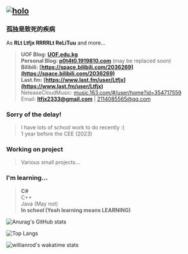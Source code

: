[![holo](https://ltfjx.github.io/Ltfjx/assets/FrontPic_80711649.jpg "pixiv_id=80711649")](https://www.pixiv.net/artworks/80711649)
----
### 孤独是致死的疾病  
  
As **RLt Ltfjx RRRRLt ReLiTuu** and more...
> **UOF Blog: [UOF.edu.kg](https://UOF.edu.kg)**  
**Personal Blog: [p0t4t0.1919810.com](https://p0t4t0.1919810.com)** (may be replaced soon)  
**Bilibili: [https://space.bilibili.com/2036269](https://space.bilibili.com/2036269)**  
**Last.fm: [https://www.last.fm/user/Ltfjx](https://www.last.fm/user/Ltfjx)**  
NeteaseCloudMusic: [music.163.com/#/user/home?id=354717559](https://music.163.com/#/user/home?id=354717559)  
Email: **ltfjx2333@gmail.com** | 2114085565@qq.com  

### **Sorry of the delay!**
> I have lots of school work to do recently :(  
> 1 year before the CEE (2023)

### **Working on project**  
> Various small projects...

### **I'm learning...**
> **C#**  
> C++  
> Java (May not)  
> **In school (Yeah learning means LEARNING)**

![Anurag's GitHub stats](https://github-readme-stats.vercel.app/api?username=ltfjx&show_icons=true)  

![Top Langs](https://github-readme-stats.vercel.app/api/top-langs/?username=ltfjx&exclude_repo=Ltfjx.github.io,evershifting-fountain,ef-old,p0t4t0-redirect,Crafting-DXY)&nbsp;&nbsp;&nbsp;&nbsp;

![willianrod's wakatime stats](https://github-readme-stats.vercel.app/api/wakatime?username=ltfjx)

